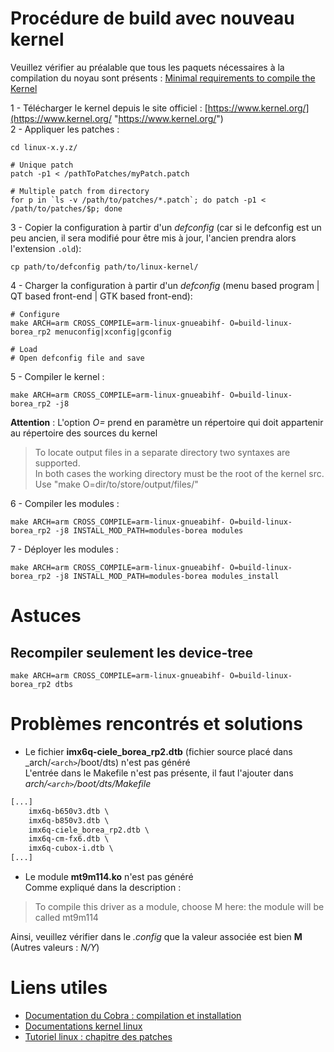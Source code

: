 # Procédure de build avec nouveau kernel

Veuillez vérifier au préalable que tous les paquets nécessaires à la compilation du noyau sont présents : [Minimal requirements to compile the Kernel](https://www.kernel.org/doc/html/latest/process/changes.html)  

1 - Télécharger le kernel depuis le site officiel : [https://www.kernel.org/](https://www.kernel.org/ "https://www.kernel.org/")  
2 - Appliquer les patches :
```shell
cd linux-x.y.z/

# Unique patch
patch -p1 < /pathToPatches/myPatch.patch

# Multiple patch from directory
for p in `ls -v /path/to/patches/*.patch`; do patch -p1 < /path/to/patches/$p; done
```

3 - Copier la configuration à partir d'un _defconfig_ (car si le defconfig est un peu ancien, il sera modifié pour être mis à jour, l'ancien prendra alors l'extension `.old`):
```shell
cp path/to/defconfig path/to/linux-kernel/
```

4 - Charger la configuration à partir d'un _defconfig_ (menu based program | QT based front-end | GTK based front-end):
```shell
# Configure
make ARCH=arm CROSS_COMPILE=arm-linux-gnueabihf- O=build-linux-borea_rp2 menuconfig|xconfig|gconfig

# Load
# Open defconfig file and save
```

5 - Compiler le kernel :
```shell
make ARCH=arm CROSS_COMPILE=arm-linux-gnueabihf- O=build-linux-borea_rp2 -j8
```
**Attention** : L'option _O=_ prend en paramètre un répertoire qui doit appartenir au répertoire des sources du kernel  
> To locate output files in a separate directory two syntaxes are supported.  
> In both cases the working directory must be the root of the kernel src.  
> Use "make O=dir/to/store/output/files/"

6 - Compiler les modules :
```shell
make ARCH=arm CROSS_COMPILE=arm-linux-gnueabihf- O=build-linux-borea_rp2 -j8 INSTALL_MOD_PATH=modules-borea modules
```

7 - Déployer les modules :
```shell
make ARCH=arm CROSS_COMPILE=arm-linux-gnueabihf- O=build-linux-borea_rp2 -j8 INSTALL_MOD_PATH=modules-borea modules_install
```

# Astuces

## Recompiler seulement les device-tree

```shell
make ARCH=arm CROSS_COMPILE=arm-linux-gnueabihf- O=build-linux-borea_rp2 dtbs
```

# Problèmes rencontrés et solutions 
- Le fichier **imx6q-ciele_borea_rp2.dtb** (fichier source placé dans _arch/`<arch>`/boot/dts) n'est pas généré    
L'entrée dans le Makefile n'est pas présente, il faut l'ajouter dans _arch/`<arch>`/boot/dts/Makefile_
```Makefile
[...]
    imx6q-b650v3.dtb \
	imx6q-b850v3.dtb \
	imx6q-ciele_borea_rp2.dtb \
	imx6q-cm-fx6.dtb \
	imx6q-cubox-i.dtb \
[...]
```

- Le module **mt9m114.ko** n'est pas généré  
Comme expliqué dans la description :  
> To compile this driver as a module, choose M here: the module will be called mt9m114  

Ainsi, veuillez vérifier dans le _.config_ que la valeur associée est bien **M** (Autres valeurs : _N/Y_)  

# Liens utiles
- [Documentation du Cobra : compilation et installation](../../../InstallAndUpdate/Compilation%20%5Bapp%2C%20modules%5D.md)  
- [Documentations kernel linux](https://www.kernel.org/doc/html/latest/index.html)  
- [Tutoriel linux : chapitre des patches](https://www.linuxtopia.org/online_books/linux_kernel/kernel_configuration/ch07s02.html)
  
  